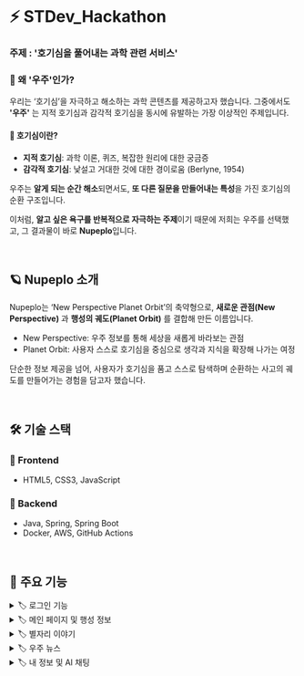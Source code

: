# ⚡️ STDev_Hackathon

### 주제 :  '호기심을 풀어내는 과학 관련 서비스'

### 🤔 왜 '우주'인가?

우리는 ‘호기심’을 자극하고 해소하는 과학 콘텐츠를 제공하고자 했습니다. 그중에서도 **'우주'** 는 지적 호기심과 감각적 호기심을 동시에 유발하는 가장 이상적인 주제입니다.

#### 👀 호기심이란?
- **지적 호기심**: 과학 이론, 퀴즈, 복잡한 원리에 대한 궁금증
- **감각적 호기심**: 낯설고 거대한 것에 대한 경이로움 (Berlyne, 1954)

우주는 **알게 되는 순간 해소**되면서도, **또 다른 질문을 만들어내는 특성**을 가진 호기심의 순환 구조입니다.

이처럼, **알고 싶은 욕구를 반복적으로 자극하는 주제**이기 때문에 저희는 우주를 선택했고, 그 결과물이 바로 **Nupeplo**입니다.

</br>

## 🪐 Nupeplo 소개
Nupeplo는 ‘New Perspective Planet Orbit’의 축약형으로, **새로운 관점(New Perspective)** 과 **행성의 궤도(Planet Orbit)** 를 결합해 만든 이름입니다.
- New Perspective: 우주 정보를 통해 세상을 새롭게 바라보는 관점
- Planet Orbit: 사용자 스스로 호기심을 중심으로 생각과 지식을 확장해 나가는 여정

단순한 정보 제공을 넘어, 사용자가 호기심을 품고 스스로 탐색하며 순환하는 사고의 궤도를 만들어가는 경험을 담고자 했습니다.

</br>

## 🛠️ 기술 스택

### 🔹 Frontend
- HTML5, CSS3, JavaScript

### 🔹 Backend
- Java, Spring, Spring Boot
- Docker, AWS, GitHub Actions

</br>

## 🌟 주요 기능

<details>
<summary>🏷️ 로그인 기능</summary>
<p align="center">
  <img src="https://github.com/user-attachments/assets/37b4dbaa-4422-447c-9ed4-15fd902f0b60" width="200" height="400"><br>
  카카오 로그인 기능
</p>
</details>

<details>
<summary>🏷️ 메인 페이지 및 행성 정보</summary>
<p align="center">
  <img src="https://github.com/user-attachments/assets/eb729d52-138b-436d-b572-81b54d90336e" width="200" height="400" style="margin-right:10px;" />
  <img src="https://github.com/user-attachments/assets/d761a677-cee1-4c5a-bea6-ecaa61440a16" width="200" height="400" />
  <img src="https://github.com/user-attachments/assets/7a0cb39e-4cdf-42e3-96e3-115e3629498d" width="200" height="400" /><br>
  메인 페이지 및 행성별 정보 제공
</p>
</details>

<details>
<summary>🏷️ 별자리 이야기</summary>
<p align="center">
  <img src="https://github.com/user-attachments/assets/7ee6b1d6-1f45-45a9-8f6d-cd1b3c460c36" width="200" height="400" style="margin-right:10px;" />
  <img src="https://github.com/user-attachments/assets/0d603ee3-7e25-4361-8472-fae5da78e8bd" width="200" height="400" /><br>
  별자리 이야기 리스트 및 상세 보기
</p>
</details>

<details>
<summary>🏷️ 우주 뉴스</summary>
<p align="center">
  <img src="https://github.com/user-attachments/assets/632d3f05-25cc-4ee4-94e3-c9cc44795f6e" width="200" height="400" style="margin-right:10px;" />
  <img src="https://github.com/user-attachments/assets/edba6a8a-80ff-4e99-8f60-14a2ecf23939" width="200" height="400" /><br>
  최신 우주 관련 뉴스 리스트 및 상세 페이지
</p>
</details>

<details>
<summary>🏷️ 내 정보 및 AI 채팅</summary>
<p align="center">
  <img src="https://github.com/user-attachments/assets/d4612e60-270c-4f9c-83d8-8cf91004e08f" width="200" height="400" style="margin-right:10px;" />
  <img src="https://github.com/user-attachments/assets/f122fe9f-9b50-4247-82e6-3884da5be6bf" width="200" height="400" /><br>
  내 정보 관리 및 우주 관련 AI 채팅 기능
</p>
</details>
